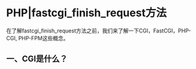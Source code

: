 # PHP|fastcgi_finish_request方法
在了解fastcgi_finish_request方法之前，我们来了解一下CGI，FastCGI，PHP-CGI, PHP-FPM这些概念。
## 一、CGI是什么？
